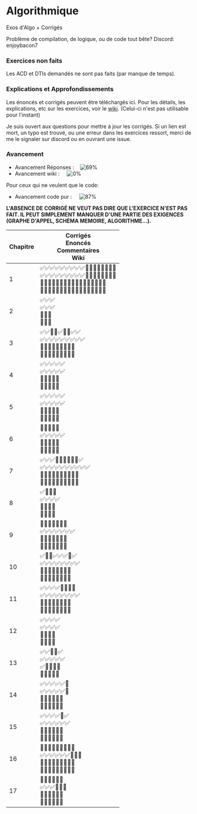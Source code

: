 # Algorithmique
Exos d'Algo + Corrigés

Problème de compilation, de logique, ou de code tout bête?
Discord: enjoybacon7

### Exercices non faits

Les ACD et DTIs demandés ne sont pas faits (par manque de temps).

### Explications et Approfondissements

Les énoncés et corrigés peuvent être téléchargés ici. Pour les détails, les explications, etc sur les exercices, voir le [wiki](https://github.com/EnjoyBacon7/Algorithmique/wiki/Algorithmique). (Celui-ci n'est pas utilisable pour l'instant)

Je suis ouvert aux questions pour mettre à jour les corrigés. Si un lien est mort, un typo est trouvé, ou une erreur dans les exercices ressort, merci de me le signaler sur discord ou en ouvrant une issue.

### Avancement

- Avancement Réponses : &nbsp;&nbsp; ![69%](https://progress-bar.dev/69)
- Avancement wiki : &nbsp;&nbsp;&nbsp; ![0%](https://progress-bar.dev/0)
<!-- 163/234 -->
<!-- 1/234 -->

Pour ceux qui ne veulent que le code:
- Avancement code pur : &nbsp;&nbsp;&nbsp; ![87%](https://progress-bar.dev/87)
<!-- 102/117 -->

**L'ABSENCE DE CORRIGÉ NE VEUT PAS DIRE QUE L'EXERCICE N'EST PAS FAIT. IL PEUT SIMPLEMENT MANQUER D'UNE PARTIE DES EXIGENCES (GRAPHE D'APPEL, SCHÉMA MEMOIRE, ALGORITHME...).**

<center>

| Chapitre | Corrigés <br/> Enoncés <br/> Commentaires <br/> Wiki |
| -------- | ----------------------------------------------------- |
| 1        | ✅✅✅✅✅✅✅✅✅🔲🔲🔲🔲🔲🔲🔲🔲 <br/> ✅✅✅✅✅✅✅✅✅🔲🔲🔲🔲🔲🔲🔲🔲 <br/> 🔲🔲🔲🔲🔲🔲🔲🔲🔲🔲🔲🔲🔲🔲🔲🔲🔲 <br/> 🔲🔲🔲🔲🔲🔲🔲🔲🔲🔲🔲🔲🔲🔲🔲🔲🔲 |
| 2        | ✅✅✅                                    <br/> ✅✅✅                                    <br/> 🔲🔲🔲                                    <br/> 🔲🔲🔲                                    |
| 3        | ✅✅🔲🔲✅🔲🔲✅✅                     <br/> ✅✅✅✅✅✅✅✅✅                     <br/> 🔲🔲🔲🔲🔲🔲🔲🔲🔲                     <br/> 🔲🔲🔲🔲🔲🔲🔲🔲🔲                     |
| 4        | ✅✅✅✅✅                               <br/> ✅✅✅✅✅                               <br/> 🔲🔲🔲🔲🔲                               <br/> 🔲🔲🔲🔲🔲                               |
| 5        | ✅✅✅✅✅                               <br/> ✅✅✅✅✅                               <br/> 🔲🔲🔲🔲🔲                               <br/> 🔲🔲🔲🔲🔲                               |
| 6        | 🔲🔲✅🔲✅                               <br/> ✅✅✅✅✅                               <br/> 🔲🔲🔲🔲🔲                               <br/> 🔲🔲🔲🔲🔲                               |
| 7        | ✅✅✅🔲🔲🔲🔲🔲🔲✅                  <br/> ✅✅✅✅✅✅✅✅✅✅                   <br/> 🔲🔲🔲🔲🔲🔲🔲🔲🔲🔲                   <br/> 🔲🔲🔲🔲🔲🔲🔲🔲🔲🔲                  |
| 8        | ✅🔲🔲🔲                                 <br/> ✅✅✅✅                                  <br/> 🔲🔲🔲🔲                                  <br/> 🔲🔲🔲🔲                                 |
| 9        | 🔲🔲🔲🔲🔲🔲🔲                          <br/> ✅✅✅✅✅✅✅                          <br/> 🔲🔲🔲🔲🔲🔲🔲                          <br/> 🔲🔲🔲🔲🔲🔲🔲                          |
| 10       | ✅🔲🔲✅✅✅🔲✅                       <br/> ✅✅✅✅✅✅✅✅                        <br/> 🔲🔲🔲🔲🔲🔲🔲🔲                        <br/> 🔲🔲🔲🔲🔲🔲🔲🔲                       |
| 11       | ✅✅✅✅🔲🔲🔲🔲                       <br/> ✅✅✅✅✅✅✅✅                        <br/> 🔲🔲🔲🔲🔲🔲🔲🔲                        <br/> 🔲🔲🔲🔲🔲🔲🔲🔲                       |
| 12       | ✅✅✅✅                                 <br/> ✅✅✅✅                                  <br/> 🔲🔲🔲🔲                                  <br/> 🔲🔲🔲🔲                                 |
| 13       | ✅✅🔲🔲✅                               <br/> ✅✅✅✅✅                               <br/> ✅🔲🔲🔲🔲                               <br/> 🔲🔲🔲🔲🔲                               |
| 14       | ✅✅✅✅✅🔲                            <br/> ✅✅✅✅✅🔲                             <br/> 🔲🔲🔲🔲🔲🔲                             <br/> 🔲🔲🔲🔲🔲🔲                            |
| 15       | ✅✅✅✅🔲✅                            <br/> ✅✅✅✅✅✅                             <br/> 🔲🔲🔲🔲🔲🔲                             <br/> 🔲🔲🔲🔲🔲🔲                            |
| 16       | 🔲🔲🔲🔲🔲✅🔲🔲🔲                     <br/> ✅✅✅✅✅✅🔲🔲🔲                     <br/> 🔲🔲🔲🔲🔲🔲🔲🔲🔲                     <br/> 🔲🔲🔲🔲🔲🔲🔲🔲🔲                     |
| 17       | 🔲🔲🔲🔲🔲🔲                            <br/> ✅✅✅🔲🔲🔲                             <br/> 🔲🔲🔲🔲🔲🔲                             <br/> 🔲🔲🔲🔲🔲🔲                            |

</center>


<!-- Need to review all exercices for pngs and pdfs -->
